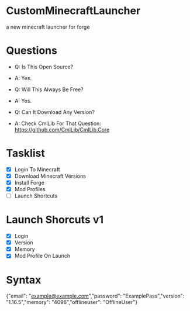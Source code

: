 # CustomMinecraftLauncher

a new minecraft launcher for forge

# Questions

 - Q: Is This Open Source?
 - A: Yes.

 - Q: Will This Always Be Free?
 - A: Yes.

 - Q: Can It Download Any Version?
 - A: Check CmlLib For That Question: https://github.com/CmlLib/CmlLib.Core

# Tasklist

- [x] Login To Minecraft
- [x] Download Minecraft Versions
- [x] Install Forge
- [x] Mod Profiles
- [ ] Launch Shortcuts

# Launch Shorcuts v1

 - [x] Login
 - [x] Version
 - [x] Memory
 - [x] Mod Profile On Launch

# Syntax
{"email": "example@example.com","password": "ExamplePass","version": "1.16.5","memory": "4096","offlineuser": "OfflineUser"}
